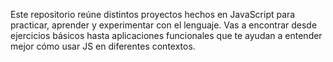 Este repositorio reúne distintos proyectos hechos en JavaScript para practicar, aprender y experimentar con el lenguaje. Vas a encontrar desde ejercicios básicos hasta aplicaciones funcionales que te ayudan a entender mejor cómo usar JS en diferentes contextos.

